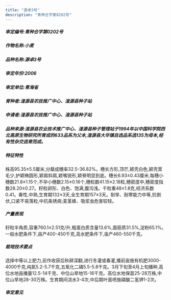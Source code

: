 ```yaml
---
title: "源卓3号"
description: "青种合字第0202号"
---
```

##### 审定编号:青种合字第0202号

##### 作物名称:小麦

##### 品种名称:源卓3号

##### 审定年份:2006

##### 审定单位:青海省

##### 育种者:湟源县农技推广中心、湟源县种子站

##### 申请者:湟源县农技推广中心、湟源县种子站

##### 品种来源:湟源县农业技术推广中心、湟源县种子管理站于1994年以中国科学院西北高原生物研究所育成的633品系为父本,湟源县大华镇自选品系选135为母本,经有性杂交选育而成。

##### 特征特性
株高95.35±5.5厘米,分蘖成穗率32.5-36.82%。穗长方形,顶芒,颖壳白色,颖壳茸毛少,护颖椭圆形,颖肩斜肩,颖嘴锐形,颖脊明显到底。穗长6.93±0.43厘米,每穗小穗数21.8±1.15个,不孕小穗数2.15±0.16个,穗粒数41.15±2.18粒,穗密度中,穗密度指数28.20±0.27。籽粒卵形、白色、饱满,腹沟浅。千粒重48±1.8克,经济系数0.41。春性,中熟,生育期132±3天,全生育期157±3天。耐旱、耐寒能力中等,抗倒伏,口紧不易落粒,中抗条锈病;麦茎蜂、吸浆虫危害较轻。

##### 产量表现
籽粒半角质,容重760.1±2.51克/升,粗蛋白质含量13.6%,面筋质31.5%,淀粉65.1%。一般水肥条件下,亩产400-450千克,高水肥条件下,亩产460-550千克。

##### 栽培技术要点
选择中等以上肥力,前作收获后秋耕深翻,进行冬灌或春灌,播前亩施有机肥3000-4000千克,纯氮5.2-5.7千克,五氧化二磷5.5-5.8千克。3月下旬至4月上旬播种,高位水地亩播量12.5-14千克、中位山旱地15-16千克。高位水地保苗25-28万株,中位山旱地28-30万株。生育期间浇水3-4次,中后期叶面喷施磷酸二氢钾1-2次。

##### 审定意见

